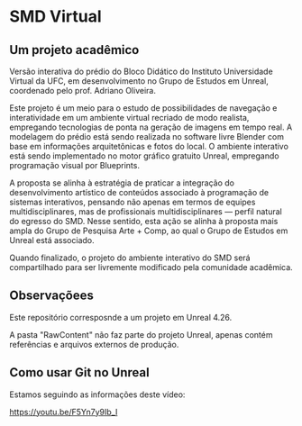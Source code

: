 # SMD Virtual

## Um projeto acadêmico

Versão interativa do prédio do Bloco Didático do Instituto Universidade Virtual da UFC, em desenvolvimento no Grupo de Estudos em Unreal, coordenado pelo prof. Adriano Oliveira.

Este projeto é um meio para o estudo de possibilidades de navegação e interatividade em um ambiente virtual recriado de modo realista, empregando tecnologias de ponta na geração de imagens em tempo real. A modelagem do prédio está sendo realizada no software livre Blender com base em informações arquitetônicas e fotos do local. O ambiente interativo está sendo implementado no motor gráfico gratuito Unreal, empregando programação visual por Blueprints.

A proposta se alinha à estratégia de praticar a integração do desenvolvimento artístico de conteúdos associado à programação de sistemas interativos, pensando não apenas em termos de equipes multidisciplinares, mas de profissionais multidisciplinares — perfil natural do egresso do SMD. Nesse sentido, esta ação se alinha à proposta mais ampla do Grupo de Pesquisa Arte + Comp, ao qual o Grupo de Estudos em Unreal está associado.

Quando finalizado, o projeto do ambiente interativo do SMD será compartilhado para ser livremente modificado pela comunidade acadêmica.


## Observaçõees

Este repositório corresposnde a um projeto em Unreal 4.26. 

A pasta "RawContent" não faz parte do projeto Unreal, apenas contém referências e arquivos externos de produção.

## Como usar Git no Unreal

Estamos seguindo as informações deste vídeo:


https://youtu.be/F5Yn7y9Ib_I
